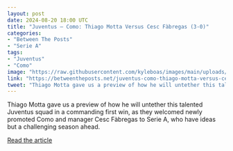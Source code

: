 ```yaml
---
layout: post
date: 2024-08-20 18:00 UTC
title: "Juventus — Como: Thiago Motta Versus Cesc Fàbregas (3-0)"
categories:
- "Between The Posts"
- "Serie A"
tags:
- "Juventus"
- "Como"
image: "https://raw.githubusercontent.com/kyleboas/images/main/uploads/2024/08/20/Image-20Aug2024_11:11:36.png"
link: "https://betweentheposts.net/juventus-como-thiago-motta-versus-cesc-fabregas-3-0/"
tweet: "Thiago Motta gave us a preview of how he will untether this talented Juventus squad in a commanding first win, as they welcomed newly promoted Como and manager Cesc Fàbregas to Serie A, who have ideas but a challenging season ahead. @BetweenThePosts"
---
```


Thiago Motta gave us a preview of how he will untether this talented Juventus squad in a commanding first win, as they welcomed newly promoted Como and manager Cesc Fàbregas to Serie A, who have ideas but a challenging season ahead.

<!---more--->

[Read the article](https://betweentheposts.net/juventus-como-thiago-motta-versus-cesc-fabregas-3-0/)
